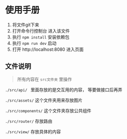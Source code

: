 # 使用手册

1. 将文件git下来
2. 打开命令行控制台 进入该文件
3. 执行 `npm install` 安装依赖包
4. 执行 `npm run dev` 启动
5. 打开 http://localhost:8080 进入页面



## 文件说明

> 所有内容在 `src文件夹` 里操作

`./src/api/ ` 里面存放的是交互用的内容， 等要做接口后再弄

`./src/assets/` 这个文件夹用来存放图片

`./src/components/` 这个文件夹存放公共组件

`./src/router/` 存放路由

`./src/view/` 存放具体的内容







